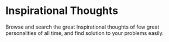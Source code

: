# Inspirational Thoughts
Browse and search the great Inspirational thoughts of few great personalities of all time, and find solution to your problems easily.